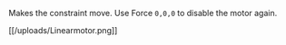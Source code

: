 Makes the constraint move. Use Force `0,0,0` to disable the motor again.

[[/uploads/Linearmotor.png]]